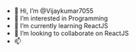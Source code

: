 - 👋 Hi, I’m @Vijaykumar7055
- 👀 I’m interested in Programming
- 🌱 I’m currently learning ReactJS
- 💞️ I’m looking to collaborate on ReactJS
- 📫

<!---
Vijaykumar7055/Vijaykumar7055 is a ✨ special ✨ repository because its `README.md` (this file) appears on your GitHub profile.
You can click the Preview link to take a look at your changes.
--->
